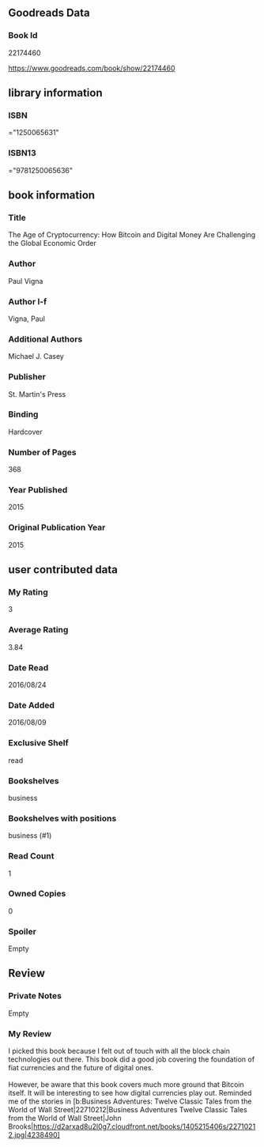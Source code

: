 <!-- This template shows how to bulk convert all columns of data into one markdown file -->
<!-- caveat: substitution key matches column headers from default export. You will get a KeyError if there's a mismatch -->

## Goodreads Data

### Book Id 

22174460

https://www.goodreads.com/book/show/22174460

## library information

### ISBN 
="1250065631"

### ISBN13 
="9781250065636"

## book information

### Title
The Age of Cryptocurrency: How Bitcoin and Digital Money Are Challenging the Global Economic Order

### Author 
Paul Vigna

### Author l-f 
Vigna, Paul

### Additional Authors
Michael J. Casey

### Publisher 
St. Martin's Press

### Binding
Hardcover

### Number of Pages
368

### Year Published
2015

### Original Publication Year 
2015

## user contributed data

### My Rating
3

### Average Rating
3.84

### Date Read
2016/08/24

### Date Added
2016/08/09

### Exclusive Shelf
read

### Bookshelves
business

### Bookshelves with positions
business (#1)

### Read Count
1

### Owned Copies
0

### Spoiler 
Empty

## Review

### Private Notes
Empty

### My Review
I picked this book because I felt out of touch with all the block chain technologies out there. This book did a good job covering the foundation of fiat currencies and the future of digital ones.<br/><br/>However, be aware that this book covers much more ground that Bitcoin itself. It will be interesting to see how digital currencies play out. Reminded me of the stories in [b:Business Adventures: Twelve Classic Tales from the World of Wall Street|22710212|Business Adventures  Twelve Classic Tales from the World of Wall Street|John Brooks|https://d2arxad8u2l0g7.cloudfront.net/books/1405215406s/22710212.jpg|4238490]